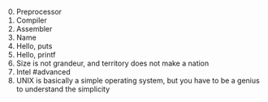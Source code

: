 0. Preprocessor
1. Compiler
2. Assembler
3. Name
4. Hello, puts
5. Hello, printf
6. Size is not grandeur, and territory does not make a nation
7. Intel
#advanced
8. UNIX is basically a simple operating system, but you have to be a genius to understand the simplicity
